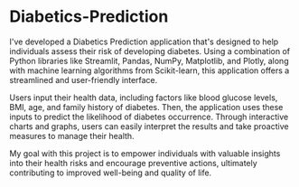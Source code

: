 # Diabetics-Prediction
I've developed a Diabetics Prediction application that's designed to help individuals assess their risk of developing diabetes. Using a combination of Python libraries like Streamlit, Pandas, NumPy, Matplotlib, and Plotly, along with machine learning algorithms from Scikit-learn, this application offers a streamlined and user-friendly interface.

Users input their health data, including factors like blood glucose levels, BMI, age, and family history of diabetes. Then, the application uses these inputs to predict the likelihood of diabetes occurrence. Through interactive charts and graphs, users can easily interpret the results and take proactive measures to manage their health.

My goal with this project is to empower individuals with valuable insights into their health risks and encourage preventive actions, ultimately contributing to improved well-being and quality of life.
